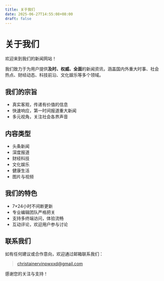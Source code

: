 ```yaml
---
title: 关于我们
date: 2025-06-27T14:55:08+08:00
draft: false
---
```


# 关于我们

欢迎来到我们的新闻网站！

我们致力于为用户提供**及时、权威、全面**的新闻资讯，涵盖国内外重大时事、社会热点、财经动态、科技前沿、文化娱乐等多个领域。

## 我们的宗旨

- 真实客观，传递有价值的信息
- 快速响应，第一时间报道重大新闻
- 多元视角，关注社会各界声音

## 内容类型

- 头条新闻
- 深度报道
- 财经科技
- 文化娱乐
- 健康生活
- 图片与视频

## 我们的特色

- 7×24小时不间断更新
- 专业编辑团队严格把关
- 支持多终端访问，体验流畅
- 互动评论，欢迎用户参与讨论

## 联系我们

如有任何建议或合作意向，欢迎通过邮箱联系我们：

> christainervinpwxxd@gmail.com

感谢您的关注与支持！
